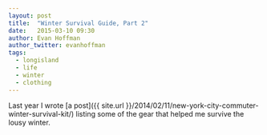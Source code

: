 ```yaml
---
layout: post
title:  "Winter Survival Guide, Part 2"
date:   2015-03-10 09:30
author: Evan Hoffman
author_twitter: evanhoffman
tags: 
  - longisland 
  - life 
  - winter 
  - clothing
---
```

Last year I wrote [a post]({{ site.url }}/2014/02/11/new-york-city-commuter-winter-survival-kit/) listing some of the gear that helped me survive the
lousy winter.

